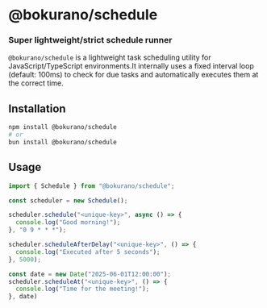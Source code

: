 # @bokurano/schedule

### Super lightweight/strict schedule runner

`@bokurano/schedule` is a lightweight task scheduling utility for JavaScript/TypeScript environments.It internally uses a fixed interval loop (default: 100ms) to check for due tasks and automatically executes them at the correct time.

## Installation

```bash
npm install @bokurano/schedule
# or
bun install @bokurano/schedule
```

## Usage

```typescript
import { Schedule } from "@bokurano/schedule";

const scheduler = new Schedule();

scheduler.schedule("<unique-key>", async () => {
  console.log("Good morning!");
}, "0 9 * * *");

scheduler.scheduleAfterDelay("<unique-key>", () => {
  console.log("Executed after 5 seconds");
}, 5000);

const date = new Date("2025-06-01T12:00:00");
scheduler.scheduleAt("<unique-key>", () => {
  console.log("Time for the meeting!");
}, date)
```
